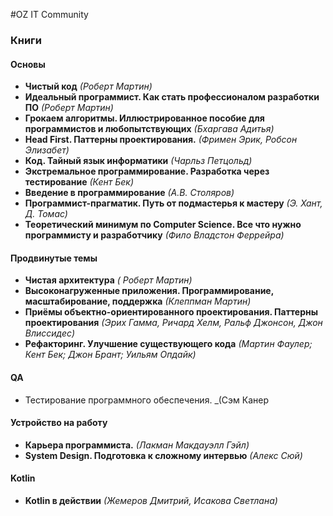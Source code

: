 #OZ IT Community

### Книги

#### Основы
- **Чистый код** _(Роберт Мартин)_
- **Идеальный программист. Как стать профессионалом разработки ПО**  _(Роберт Мартин)_
- **Грокаем алгоритмы. Иллюстрированное пособие для программистов и любопытствующих** _(Бхаргава Адитья)_
- **Head First. Паттерны проектирования.** _(Фримен Эрик, Робсон Элизабет)_
- **Код. Тайный язык информатики** _(Чарльз Петцольд)_
- **Экстремальное программирование. Разработка через тестирование** _(Кент Бек)_
- **Введение в программирование** _(А.В. Столяров)_
- **Программист-прагматик. Путь от подмастерья к мастеру** _(Э. Хант, Д. Томас)_
- **Теоретический минимум по Computer Science. Все что нужно программисту и разработчику** _(Фило Владстон Феррейра)_

#### Продвинутые темы
- **Чистая архитектура** _( Роберт Мартин)_
- **Высоконагруженные приложения. Программирование, масштабирование, поддержка** _(Клеппман Мартин)_
- **Приёмы объектно-ориентированного проектирования. Паттерны проектирования** _(Эрих Гамма, Ричард Хелм, Ральф Джонсон, Джон Влиссидес)_
- **Рефакторинг. Улучшение существующего кода** _(Мартин Фаулер; Кент Бек; Джон Брант; Уильям Опдайк)_

#### QA
- Тестирование программного обеспечения. _(Сэм Канер

#### Устройство на работу
- **Карьера программиста.** _(Лакман Макдауэлл Гэйл)_
- **System Design. Подготовка к сложному интервью** _(Алекс Сюй)_

#### Kotlin
 - **Kotlin в действии** _(Жемеров Дмитрий, Исакова Светлана)_
